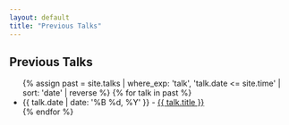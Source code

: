 ```yaml
---
layout: default
title: "Previous Talks"
---
```


<h2>Previous Talks</h2>
<ul>
  {% assign past = site.talks | where_exp: 'talk', 'talk.date <= site.time' | sort: 'date' | reverse %}
  {% for talk in past %}
  <li>{{ talk.date | date: '%B %d, %Y' }} - <a href="{{ talk.url | relative_url }}">{{ talk.title }}</a></li>
  {% endfor %}
</ul>

